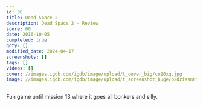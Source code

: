 ```yaml
---
id: 38
title: Dead Space 2
description: Dead Space 2 - Review
score: 60
date: 2016-10-05
completed: true
goty: []
modified_date: 2024-04-17
screenshots: []
tags: []
videos: []
cover: //images.igdb.com/igdb/image/upload/t_cover_big/co20xq.jpg
image: //images.igdb.com/igdb/image/upload/t_screenshot_huge/o2dzissnnfnhy8zcmjzl.jpg
---
```

Fun game until mission 13 where it goes all bonkers and silly.